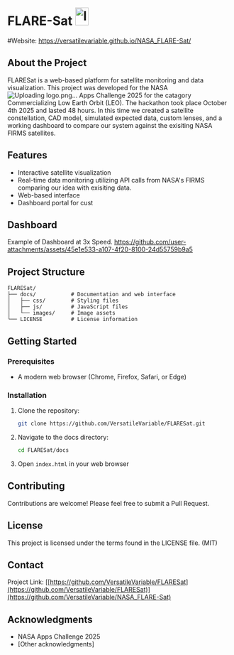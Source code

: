 # FLARE-Sat <img width="30" height="40" alt="logo" src="https://github.com/user-attachments/assets/c653e682-3c8d-4aa5-9794-53dd47ee668e" />


#Website: https://versatilevariable.github.io/NASA_FLARE-Sat/

## About the Project

FLARESat is a web-based platform for satellite monitoring and data visualization. This project was developed for the NASA![Uploading logo.png…]()
 Apps Challenge 2025 for the catagory Commercializing Low Earth Orbit (LEO). The hackathon took place October 4th 2025 and lasted 48 hours. In this time we created a satellite constellation, CAD model, simulated expected data, custom lenses, and a working dashboard to compare our system against the exisiting NASA FIRMS satellites.

## Features

- Interactive satellite visualization
- Real-time data monitoring utilizing API calls from NASA's FIRMS comparing our idea with exisiting data.
- Web-based interface
- Dashboard portal for cust

## Dashboard
Example of Dashboard at 3x Speed.
https://github.com/user-attachments/assets/45e1e533-a107-4f20-8100-24d55759b9a5


## Project Structure

```
FLARESat/
├── docs/           # Documentation and web interface
│   ├── css/        # Styling files
│   ├── js/         # JavaScript files
│   └── images/     # Image assets
└── LICENSE         # License information
```

## Getting Started

### Prerequisites

- A modern web browser (Chrome, Firefox, Safari, or Edge)

### Installation

1. Clone the repository:
   ```bash
   git clone https://github.com/VersatileVariable/FLARESat.git
   ```
2. Navigate to the docs directory:
   ```bash
   cd FLARESat/docs
   ```
3. Open `index.html` in your web browser


## Contributing

Contributions are welcome! Please feel free to submit a Pull Request.

## License

This project is licensed under the terms found in the LICENSE file. (MIT)

## Contact

Project Link: [[https://github.com/VersatileVariable/FLARESat](https://github.com/VersatileVariable/FLARESat)](https://github.com/VersatileVariable/NASA_FLARE-Sat)

## Acknowledgments

- NASA Apps Challenge 2025
- [Other acknowledgments]
